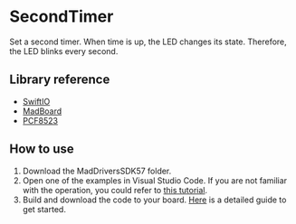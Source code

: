 # SecondTimer

Set a second timer. When time is up, the LED changes its state. Therefore, the LED blinks every second.

## Library reference

* [SwiftIO](https://github.com/madmachineio/SwiftIO)
* [MadBoard](https://github.com/madmachineio/MadBoards)
* [PCF8523](https://github.com/madmachineio/MadDriversSDK57/tree/main/Sources/PCF8523/PCF8523.swift)

## How to use

1. Download the MadDriversSDK57 folder.
2. Open one of the examples in Visual Studio Code. If you are not familiar with the operation, you could refer to [this tutorial](https://docs.madmachine.io/how-to/open-project).
3. Build and download the code to your board. [Here](https://docs.madmachine.io/overview/run-your-first-project) is a detailed guide to get started.
